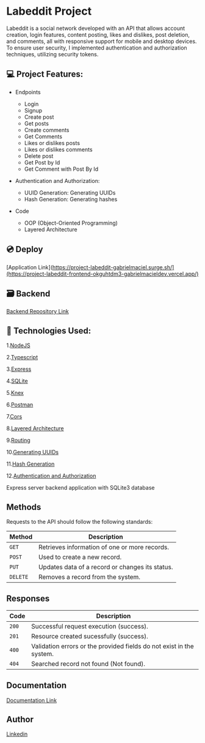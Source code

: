 # Labeddit Project

Labeddit is a social network developed with an API that allows account creation, login features, content posting, likes and dislikes, post deletion, and comments, all with responsive support for mobile and desktop devices. To ensure user security, I implemented authentication and authorization techniques, utilizing security tokens.

## 💻 Project Features:

- Endpoints
    - Login
    - Signup
    - Create post
    - Get posts
    - Create comments
    - Get Comments
    - Likes or dislikes posts
    - Likes or dislikes comments
    - Delete post
    - Get Post by Id
    - Get Comment with Post By Id
    
- Authentication and Authorization:
    - UUID Generation: Generating UUIDs
    - Hash Generation: Generating hashes

- Code
    - OOP (Object-Oriented Programming)
    - Layered Architecture

    
## 💿 Deploy 
[Application Link](https://project-labeddit-gabrielmaciel.surge.sh/](https://project-labeddit-frontend-okguhtdm3-gabrielmacieldev.vercel.app/)

## 🗃️ Backend
[Backend Repository Link](https://github.com/gabrielmacieldev/Project-Labeddit)

## 🚀 Technologies Used:

1.[NodeJS](https://nodejs.org/en/)

2.[Typescript](https://www.typescriptlang.org/)

3.[Express](https://expressjs.com/pt-br/)

4.[SQLite](https://www.sqlite.org/index.html)

5.[Knex](https://knexjs.org/guide/)

6.[Postman](https://www.postman.com/)

7.[Cors](https://www.npmjs.com/package/cors)

8.[Layered Architecture](https://imasters.com.br/arquitetura-da-informacao/arquitetura-em-camadas)

9.[Routing](https://expressjs.com/pt-br/api.html#router)

10.[Generating UUIDs](https://www.npmjs.com/package/uuid)

11.[Hash Generation](https://www.npmjs.com/package/bcrypt)

12.[Authentication and Authorization](https://www.npmjs.com/package/jsonwebtoken)


Express server backend application with SQLite3 database

## Methods

Requests to the API should follow the following standards:

| Method | Description |
|---|---|
| `GET` | Retrieves information of one or more records. |
| `POST` | Used to create a new record. |
| `PUT` | Updates data of a record or changes its status. |
| `DELETE` | Removes a record from the system. |

## Responses

| Code | Description |
|---|---|
| `200` | Successful request execution (success).|
| `201` | Resource created sucessfully (success).|
| `400` | Validation errors or the provided fields do not exist in the system.|
| `404` | Searched record not found (Not found).|


## Documentation
[Documentation Link](https://documenter.getpostman.com/view/24460918/2s93RZL9f1)

## Author

 [Linkedin](https://www.linkedin.com/in/gabrielmacieldev/)
